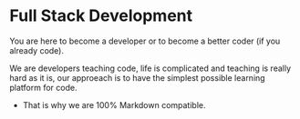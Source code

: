 # Full Stack Development

You are here to become a developer or to become a better coder (if you already code). 

We are developers teaching code, life is complicated and teaching is really hard as it is, our approeach is to have the simplest possible learning platform for code.

- That is why we are 100% Markdown compatible.

